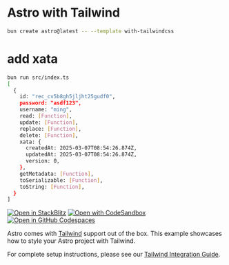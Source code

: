 # Astro with Tailwind

```sh
bun create astro@latest -- --template with-tailwindcss
```

# add xata

```sh
bun run src/index.ts
[
  {
    id: "rec_cv5b8gh5jljht25gudf0",
    password: "asdf123",
    username: "ming",
    read: [Function],
    update: [Function],
    replace: [Function],
    delete: [Function],
    xata: {
      createdAt: 2025-03-07T08:54:26.874Z,
      updatedAt: 2025-03-07T08:54:26.874Z,
      version: 0,
    },
    getMetadata: [Function],
    toSerializable: [Function],
    toString: [Function],
  }
]
```

[![Open in StackBlitz](https://developer.stackblitz.com/img/open_in_stackblitz.svg)](https://stackblitz.com/github/withastro/astro/tree/latest/examples/with-tailwindcss)
[![Open with CodeSandbox](https://assets.codesandbox.io/github/button-edit-lime.svg)](https://codesandbox.io/p/sandbox/github/withastro/astro/tree/latest/examples/with-tailwindcss)
[![Open in GitHub Codespaces](https://github.com/codespaces/badge.svg)](https://codespaces.new/withastro/astro?devcontainer_path=.devcontainer/with-tailwindcss/devcontainer.json)

Astro comes with [Tailwind](https://tailwindcss.com) support out of the box. This example showcases how to style your Astro project with Tailwind.

For complete setup instructions, please see our [Tailwind Integration Guide](https://docs.astro.build/en/guides/integrations-guide/tailwind).

